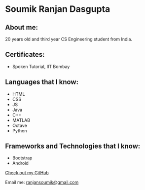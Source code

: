# Soumik Ranjan Dasgupta

## About me:

20 years old and third year CS Engineering student from India.   

## Certificates:
- Spoken Tutorial, IIT Bombay

## Languages that I know:

- HTML
- CSS
- JS
- Java
- C++
- MATLAB
- Octave
- Python

## Frameworks and Technologies that I know:

- Bootstrap
- Android

[Check out my GitHub](https://github.com/rjoe97)

Email me: ranjansoumik@gmail.com
